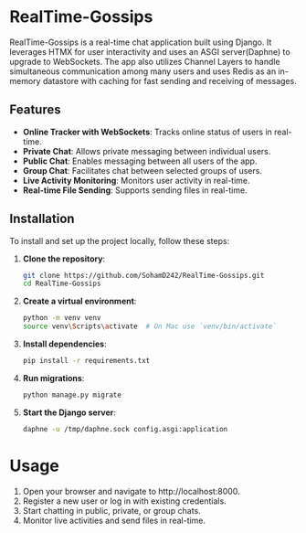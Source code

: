 # RealTime-Gossips

RealTime-Gossips is a real-time chat application built using Django. It leverages HTMX for user interactivity and uses an ASGI server(Daphne) to upgrade to WebSockets. The app also utilizes Channel Layers to handle simultaneous communication among many users and uses Redis as an in-memory datastore with caching for fast sending and receiving of messages.

## Features

- **Online Tracker with WebSockets**: Tracks online status of users in real-time.
- **Private Chat**: Allows private messaging between individual users.
- **Public Chat**: Enables messaging between all users of the app.
- **Group Chat**: Facilitates chat between selected groups of users.
- **Live Activity Monitoring**: Monitors user activity in real-time.
- **Real-time File Sending**: Supports sending files in real-time.

## Installation

To install and set up the project locally, follow these steps:

1. **Clone the repository**:
   ```sh
   git clone https://github.com/SohamD242/RealTime-Gossips.git
   cd RealTime-Gossips

2. **Create a virtual environment**:
   ```sh
   python -m venv venv
   source venv\Scripts\activate  # On Mac use `venv/bin/activate`

3. **Install dependencies**:
   ```sh
   pip install -r requirements.txt

4. **Run migrations**:
   ```sh
   python manage.py migrate

5. **Start the Django server**:
   ```sh
   daphne -u /tmp/daphne.sock config.asgi:application

# Usage
1. Open your browser and navigate to http://localhost:8000.
2. Register a new user or log in with existing credentials.
3. Start chatting in public, private, or group chats.
4. Monitor live activities and send files in real-time.
